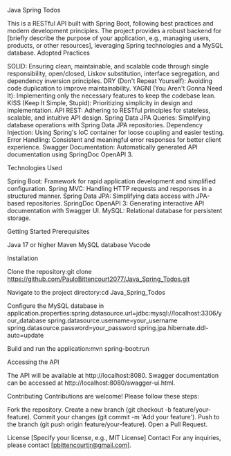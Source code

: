 Java Spring Todos

This is a RESTful API built with Spring Boot, following best practices and modern development principles. The project provides a robust backend for [briefly describe the purpose of your application, e.g., managing users, products, or other resources], leveraging Spring technologies and a MySQL database.
Adopted Practices

SOLID: Ensuring clean, maintainable, and scalable code through single responsibility, open/closed, Liskov substitution, interface segregation, and dependency inversion principles.
DRY (Don't Repeat Yourself): Avoiding code duplication to improve maintainability.
YAGNI (You Aren't Gonna Need It): Implementing only the necessary features to keep the codebase lean.
KISS (Keep It Simple, Stupid): Prioritizing simplicity in design and implementation.
API REST: Adhering to RESTful principles for stateless, scalable, and intuitive API design.
Spring Data JPA Queries: Simplifying database operations with Spring Data JPA repositories.
Dependency Injection: Using Spring's IoC container for loose coupling and easier testing.
Error Handling: Consistent and meaningful error responses for better client experience.
Swagger Documentation: Automatically generated API documentation using SpringDoc OpenAPI 3.

Technologies Used

Spring Boot: Framework for rapid application development and simplified configuration.
Spring MVC: Handling HTTP requests and responses in a structured manner.
Spring Data JPA: Simplifying data access with JPA-based repositories.
SpringDoc OpenAPI 3: Generating interactive API documentation with Swagger UI.
MySQL: Relational database for persistent storage.

Getting Started
Prerequisites

Java 17 or higher
Maven
MySQL database
Vscode

Installation

Clone the repository:git clone https://github.com/PauloBittencourt2077/Java_Spring_Todos.git


Navigate to the project directory:cd Java_Spring_Todos


Configure the MySQL database in application.properties:spring.datasource.url=jdbc:mysql://localhost:3306/your_database
spring.datasource.username=your_username
spring.datasource.password=your_password
spring.jpa.hibernate.ddl-auto=update


Build and run the application:mvn spring-boot:run



Accessing the API

The API will be available at http://localhost:8080.
Swagger documentation can be accessed at http://localhost:8080/swagger-ui.html.


Contributing
Contributions are welcome! Please follow these steps:

Fork the repository.
Create a new branch (git checkout -b feature/your-feature).
Commit your changes (git commit -m 'Add your feature').
Push to the branch (git push origin feature/your-feature).
Open a Pull Request.

License
[Specify your license, e.g., MIT License]
Contact
For any inquiries, please contact [pbittencourtjr@gmail.com].
